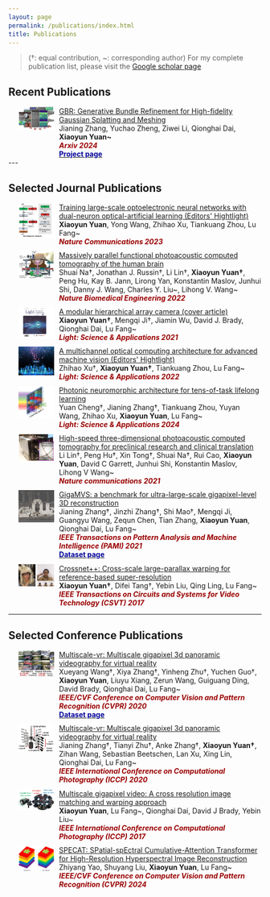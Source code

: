 ```yaml
---
layout: page
permalink: /publications/index.html
title: Publications
---
```

<style>
.pub_wrapper {
  display: grid;
  grid-template-columns: 1fr 4fr;
  margin-top:2%
}
.pub_wrapper img{
  width: 70%;
  margin-right:10%
}
</style>


> (†: equal contribution, ~: corresponding author) For my complete publication list, please visit the [Google scholar page](https://scholar.google.com/citations?user=MrEV0uwAAAAJ&hl=en)


## Recent Publications
<div class="pub_wrapper">
    <div style="text-align: right">
        <img src="/mypaper/paper_icon/Arxiv_GBR.jpg" alt="Xiaoyun Yuan">
    </div>
    <div style="text-align: left">
        <a href="https://arxiv.org/abs/2412.05908">
        GBR: Generative Bundle Refinement for High-fidelity Gaussian Splatting and Meshing</a><br>
        Jianing Zhang, Yuchao Zheng, Ziwei Li, Qionghai Dai, <b>Xiaoyun Yuan~</b><br>
        <b><em><font color="#990000">Arxiv 2024</font></em></b><br>
        <b><a href="https://gbrnvs.github.io/">
        <font color="#000099">Project page</font></a></b>
    </div>
</div>
---

## Selected Journal Publications

<div class="pub_wrapper">
    <div style="text-align: right">
        <img src="/mypaper/paper_icon/nc_2023.jpg">
    </div>
    <div style="text-align: left">
        <a href="https://www.nature.com/articles/s41467-023-42984-y">
        Training large-scale optoelectronic neural networks with dual-neuron optical-artificial learning (Editors' Hightlight)</a><br>
        <b>Xiaoyun Yuan</b>, Yong Wang, Zhihao Xu, Tiankuang Zhou, Lu Fang~<br>
        <b><em><font color="#990000">Nature Communications 2023</font></em></b>
    </div>
</div>

<div class="pub_wrapper">
    <div style="text-align: right">
        <img src="/mypaper/paper_icon/nbme_2022.jpg">
    </div>
    <div style="text-align: left">
        <a href="https://www.nature.com/articles/s41551-021-00735-8">
        Massively parallel functional photoacoustic computed tomography of the human brain</a><br>
        Shuai Na†, Jonathan J. Russin†, Li Lin†, <b>Xiaoyun Yuan†</b>, Peng Hu, Kay B. Jann, Lirong Yan, Konstantin Maslov, Junhui Shi, Danny J. Wang, Charles Y. Liu~, Lihong V. Wang~<br>
        <b><em><font color="#990000">Nature Biomedical Engineering 2022</font></em></b>
    </div>
</div>

<div class="pub_wrapper">
    <div style="text-align: right">
      <img src="/mypaper/paper_icon/light_2021.jpg">
    </div>
    <div style="text-align: left">
      <a href="https://www.nature.com/articles/s41377-021-00485-x">
        A modular hierarchical array camera (cover article)</a><br>
        <b>Xiaoyun Yuan†</b>, Mengqi Ji†, Jiamin Wu, David J. Brady, Qionghai Dai, Lu Fang~<br>
        <b><em><font color="#990000">Light: Science & Applications 2021</font></em></b>
    </div>
</div>

<div class="pub_wrapper">
    <div style="text-align: right">
      <img src="/mypaper/paper_icon/light_2022.jpg">
    </div>
    <div style="text-align: left">
        <a href="https://www.nature.com/articles/s41377-022-00945-y">
        A multichannel optical computing architecture for advanced machine vision (Editors' Hightlight)</a><br>
        Zhihao Xu†, <b>Xiaoyun Yuan†</b>, Tiankuang Zhou, Lu Fang~<br>
        <b><em><font color="#990000">Light: Science & Applications 2022</font></em></b>
    </div>
</div>

<div class="pub_wrapper">
    <div style="text-align: right">
      <img src="/mypaper/paper_icon/light_2024.jpg">
    </div>
    <div style="text-align: left">
        <a href="https://www.nature.com/articles/s41377-024-01395-4">
        Photonic neuromorphic architecture for tens-of-task lifelong learning</a><br>
        Yuan Cheng†, Jianing Zhang†, Tiankuang Zhou, Yuyan Wang, Zhihao Xu, <b>Xiaoyun Yuan</b>, Lu Fang~<br>
        <b><em><font color="#990000">Light: Science & Applications 2024</font></em></b>
    </div>
</div>

<div class="pub_wrapper">
    <div style="text-align: right">
      <img src="/mypaper/paper_icon/nc_2021.jpg">
    </div>
    <div style="text-align: left">
        <a href="https://www.nature.com/articles/s41467-021-21232-1">
        High-speed three-dimensional photoacoustic computed tomography for preclinical research and clinical translation</a><br>
        Li Lin†, Peng Hu†, Xin Tong†, Shuai Na†, Rui Cao, <b>Xiaoyun Yuan</b>, David C Garrett, Junhui Shi, Konstantin Maslov, Lihong V Wang~<br>
        <b><em><font color="#990000">Nature communications 2021</font></em></b>
    </div>
</div>

<div class="pub_wrapper">
    <div style="text-align: right">
      <img src="/mypaper/paper_icon/pami_gigamvs.jpg">
    </div>
    <div style="text-align: left">
        <a href="https://ieeexplore.ieee.org/abstract/document/9547729">
        GigaMVS: a benchmark for ultra-large-scale gigapixel-level 3D reconstruction</a><br>
        Jianing Zhang†, Jinzhi Zhang†, Shi Mao†, Mengqi Ji, Guangyu Wang, Zequn Chen, Tian Zhang, <b>Xiaoyun Yuan</b>, Qionghai Dai, Lu Fang~<br>
        <b><em><font color="#990000">IEEE Transactions on Pattern Analysis and Machine Intelligence (PAMI) 2021</font></em></b><br>
        <b><a href="https://gigavision.cn/data/news?nav=GigaMVS%20RAWDATA&type=nav&t=1731982252980">
        <font color="#000099">Dataset page</font></a></b>
    </div>
</div>

<div class="pub_wrapper">
    <div style="text-align: right">
      <img src="/mypaper/paper_icon/csvt_2017.jpg">
    </div>
    <div style="text-align: left">
        <a href="https://ieeexplore.ieee.org/abstract/document/9547729">
        Crossnet++: Cross-scale large-parallax warping for reference-based super-resolution</a><br>
        <b>Xiaoyun Yuan†</b>, Difei Tang†, Yebin Liu, Qing Ling, Lu Fang~<br>
        <b><em><font color="#990000">IEEE Transactions on Circuits and Systems for Video Technology (CSVT) 2017</font></em></b>
    </div>
</div>

---

## Selected Conference Publications

<div class="pub_wrapper">
    <div style="text-align: right">
      <img src="/mypaper/paper_icon/cvpr_panda.jpg">
    </div>
    <div style="text-align: left">
        <a href="https://openaccess.thecvf.com/content_CVPR_2020/html/Wang_PANDA_A_Gigapixel-Level_Human-Centric_Video_Dataset_CVPR_2020_paper.html">
        Multiscale-vr: Multiscale gigapixel 3d panoramic videography for virtual reality</a><br>
        Xueyang Wang†, Xiya Zhang†, Yinheng Zhu†, Yuchen Guo†, <b>Xiaoyun Yuan</b>, Liuyu Xiang, Zerun Wang, Guiguang Ding, David Brady, Qionghai Dai, Lu Fang~<br>
        <b><em><font color="#990000">IEEE/CVF Conference on Computer Vision and Pattern Recognition (CVPR) 2020</font></em></b><br>
        <b><a href="https://gigavision.cn/data/news?nav=DataSet%20Panda&type=nav&t=1731982080864">
        <font color="#000099">Dataset page</font></a></b>
    </div>
</div>

<div class="pub_wrapper">
    <div style="text-align: right">
      <img src="/mypaper/paper_icon/iccp_2020.jpg">
    </div>
    <div style="text-align: left">
        <a href="https://openaccess.thecvf.com/content/CVPR2024/html/Yao_SPECAT_SPatial-spEctral_Cumulative-Attention_Transformer_for_High-Resolution_Hyperspectral_Image_Reconstruction_CVPR_2024_paper.html">
        Multiscale-vr: Multiscale gigapixel 3d panoramic videography for virtual reality</a><br>
        Jianing Zhang†, Tianyi Zhu†, Anke Zhang†, <b>Xiaoyun Yuan†</b>, Zihan Wang, Sebastian Beetschen, Lan Xu, Xing Lin, Qionghai Dai, Lu Fang~<br>
        <b><em><font color="#990000">IEEE International Conference on Computational Photography (ICCP) 2020</font></em></b>
    </div>
</div>

<div class="pub_wrapper">
    <div style="text-align: right">
      <img src="/mypaper/paper_icon/iccp_2017.jpg">
    </div>
    <div style="text-align: left">
        <a href="https://openaccess.thecvf.com/content/CVPR2024/html/Yao_SPECAT_SPatial-spEctral_Cumulative-Attention_Transformer_for_High-Resolution_Hyperspectral_Image_Reconstruction_CVPR_2024_paper.html">
        Multiscale gigapixel video: A cross resolution image matching and warping approach</a><br>
        <b>Xiaoyun Yuan</b>, Lu Fang~, Qionghai Dai, David J Brady, Yebin Liu~<br>
        <b><em><font color="#990000">IEEE International Conference on Computational Photography (ICCP) 2017</font></em></b>
    </div>
</div>

<div class="pub_wrapper">
    <div style="text-align: right">
      <img src="/mypaper/paper_icon/cvpr_2024.jpg">
    </div>
    <div style="text-align: left">
        <a href="https://openaccess.thecvf.com/content/CVPR2024/html/Yao_SPECAT_SPatial-spEctral_Cumulative-Attention_Transformer_for_High-Resolution_Hyperspectral_Image_Reconstruction_CVPR_2024_paper.html">
        SPECAT: SPatial-spEctral Cumulative-Attention Transformer for High-Resolution Hyperspectral Image Reconstruction</a><br>
        Zhiyang Yao, Shuyang Liu, <b>Xiaoyun Yuan</b>, Lu Fang~<br>
        <b><em><font color="#990000">IEEE/CVF Conference on Computer Vision and Pattern Recognition (CVPR) 2024</font></em></b>
    </div>
</div>

<!-- - [SPECAT: SPatial-spEctral Cumulative-Attention Transformer for High-Resolution Hyperspectral Image Reconstruction](https://openaccess.thecvf.com/content/CVPR2024/html/Yao_SPECAT_SPatial-spEctral_Cumulative-Attention_Transformer_for_High-Resolution_Hyperspectral_Image_Reconstruction_CVPR_2024_paper.html)<br>Zhiyang Yao, Shuyang Liu, **Xiaoyun Yuan**, Lu Fang~<br> **IEEE/CVF Conference on Computer Vision and Pattern Recognition (CVPR)** 2024.
- [Panda: A gigapixel-level human-centric video dataset](https://openaccess.thecvf.com/content_CVPR_2020/html/Wang_PANDA_A_Gigapixel-Level_Human-Centric_Video_Dataset_CVPR_2020_paper.html)<br>Xueyang Wang†, Xiya Zhang†, Yinheng Zhu†, Yuchen Guo†, **Xiaoyun Yuan**, Liuyu Xiang, Zerun Wang, Guiguang Ding, David Brady, Qionghai Dai, Lu Fang~<br> **IEEE/CVF Conference on Computer Vision and Pattern Recognition (CVPR)** 2020.<br>[**<font color="#990000">Dataset page</font>**](https://gigavision.cn/data/news?nav=DataSet%20Panda&type=nav&t=1731982080864)
- [Multiscale-vr: Multiscale gigapixel 3d panoramic videography for virtual reality](https://ieeexplore.ieee.org/abstract/document/9105244)<br>Jianing Zhang†, Tianyi Zhu†, Anke Zhang†, **Xiaoyun Yuan†**, Zihan Wang, Sebastian Beetschen, Lan Xu, Xing Lin, Qionghai Dai, Lu Fang~<br> **IEEE International Conference on Computational Photography (ICCP)** 2020.
- [Multiscale gigapixel video: A cross resolution image matching and warping approach](https://ieeexplore.ieee.org/abstract/document/7951481)<br>**Xiaoyun Yuan**, Lu Fang~, Qionghai Dai, David J Brady, Yebin Liu~<br> **IEEE International Conference on Computational Photography (ICCP)** 2017. -->

